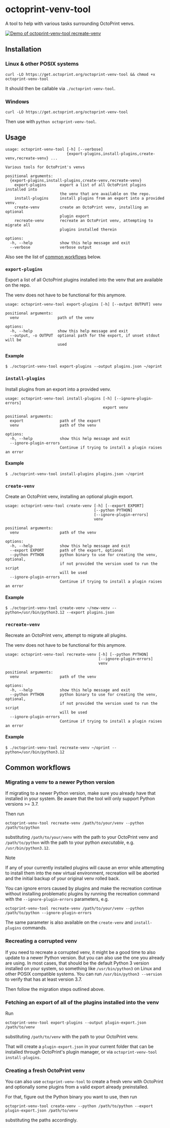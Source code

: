 # octoprint-venv-tool

A tool to help with various tasks surrounding OctoPrint venvs.

[![Demo of octoprint-venv-tool recreate-venv](https://asciinema.org/a/5NpMS3PfEsGphqO2PJ4ZP0LiE.svg)](https://asciinema.org/a/5NpMS3PfEsGphqO2PJ4ZP0LiE)

## Installation

### Linux & other POSIX systems

```
curl -LO https://get.octoprint.org/octoprint-venv-tool && chmod +x octoprint-venv-tool
```

It should then be callable via `./octoprint-venv-tool`.

### Windows

```
curl -LO https://get.octoprint.org/octoprint-venv-tool
```
Then use with `python octoprint-venv-tool`.

## Usage

<!--INSERT:help-->
```
usage: octoprint-venv-tool [-h] [--verbose]
                           {export-plugins,install-plugins,create-venv,recreate-venv} ...

Various tools for OctoPrint's venvs

positional arguments:
  {export-plugins,install-plugins,create-venv,recreate-venv}
    export-plugins      export a list of all OctoPrint plugins installed into
                        the venv that are available on the repo.
    install-plugins     install plugins from an export into a provided venv.
    create-venv         create an OctoPrint venv, installing an optional
                        plugin export
    recreate-venv       recreate an OctoPrint venv, attempting to migrate all
                        plugins installed therein

options:
  -h, --help            show this help message and exit
  --verbose             verbose output
```
<!--/INSERT:help-->

Also see the list of [common workflows](#common-workflows) below.

### `export-plugins`

Export a list of all OctoPrint plugins installed into the venv that are available on the repo.

The venv does not have to be functional for this anymore.

<!--INSERT:export-plugins-->
```
usage: octoprint-venv-tool export-plugins [-h] [--output OUTPUT] venv

positional arguments:
  venv                 path of the venv

options:
  -h, --help           show this help message and exit
  --output, -o OUTPUT  optional path for the export, if unset stdout will be
                       used
```
<!--/INSERT:export-plugins-->

#### Example

```
$ ./octoprint-venv-tool export-plugins --output plugins.json ~/oprint
```

### `install-plugins`

Install plugins from an export into a provided venv.

<!--INSERT:install-plugins-->
```
usage: octoprint-venv-tool install-plugins [-h] [--ignore-plugin-errors]
                                           export venv

positional arguments:
  export                path of the export
  venv                  path of the venv

options:
  -h, --help            show this help message and exit
  --ignore-plugin-errors
                        Continue if trying to install a plugin raises an error
```
<!--/INSERT:install-plugins-->

#### Example

```
$ ./octoprint-venv-tool install-plugins plugins.json ~/oprint
```

### `create-venv`

Create an OctoPrint venv, installing an optional plugin export.

<!--INSERT:create-venv-->
```
usage: octoprint-venv-tool create-venv [-h] [--export EXPORT]
                                       [--python PYTHON]
                                       [--ignore-plugin-errors]
                                       venv

positional arguments:
  venv                  path of the venv

options:
  -h, --help            show this help message and exit
  --export EXPORT       path of the export, optional
  --python PYTHON       python binary to use for creating the venv, optional,
                        if not provided the version used to run the script
                        will be used
  --ignore-plugin-errors
                        Continue if trying to install a plugin raises an error
```
<!--/INSERT:create-venv-->

#### Example

```
$ ./octoprint-venv-tool create-venv ~/new-venv --python=/usr/bin/python3.12 --export plugins.json
```

### `recreate-venv`

Recreate an OctoPrint venv, attempt to migrate all plugins.

The venv does not have to be functional for this anymore.

<!--INSERT:recreate-venv-->
```
usage: octoprint-venv-tool recreate-venv [-h] [--python PYTHON]
                                         [--ignore-plugin-errors]
                                         venv

positional arguments:
  venv                  path of the venv

options:
  -h, --help            show this help message and exit
  --python PYTHON       python binary to use for creating the venv, optional,
                        if not provided the version used to run the script
                        will be used
  --ignore-plugin-errors
                        Continue if trying to install a plugin raises an error
```
<!--/INSERT:recreate-venv-->

#### Example

```
$ ./octoprint-venv-tool recreate-venv ~/oprint --python=/usr/bin/python3.12
```

## Common workflows

### Migrating a venv to a newer Python version

If migrating to a newer Python version, make sure you already have that installed in your system. Be aware that the tool will only
support Python versions >= 3.7.

Then run 

    octoprint-venv-tool recreate-venv /path/to/your/venv --python /path/to/python

substituting `/path/to/your/venv` with the path to your OctoPrint venv and `/path/to/python` with the path to your python 
*executable*, e.g. `/usr/bin/python3.12`.

> [!NOTE]
> If any of your currently installed plugins will cause an error while attempting to install them into the new virtual environment,
> recreation will be aborted and the initial backup of your original venv rolled back.
>
> You can ignore errors caused by plugins and make the recreation continue without installing problematic plugins by running
> the recreation command with the `--ignore-plugin-errors` parameters, e.g.
>
>     octoprint-venv-tool recreate-venv /path/to/your/venv --python /path/to/python --ignore-plugin-errors
>
> The same parameter is also available on the `create-venv` and `install-plugins` commands.

### Recreating a corrupted venv

If you need to recreate a corrupted venv, it might be a good time to also update to a newer Python version. But you can also use
the one you already are using. In most cases, that should be the default Python 3 version installed on your system, so something
like `/usr/bin/python3` on Linux and other POSIX compatible systems. You can run `/usr/bin/python3 --version` to verify that
has at least version 3.7.

Then follow the migration steps outlined above.

### Fetching an export of all of the plugins installed into the venv

Run 

    octoprint-venv-tool export-plugins --output plugin-export.json /path/to/venv
    
substituting `/path/to/venv` with the path to your OctoPrint venv. 

That will create a `plugin-export.json` in your current folder that can be installed through
OctoPrint's plugin manager, or via `octoprint-venv-tool install-plugins`.

### Creating a fresh OctoPrint venv

You can also use `octoprint-venv-tool` to create a fresh venv with OctoPrint and optionally some plugins from a valid export
already preinstalled.

For that, figure out the Python binary you want to use, then run 

    octoprint-venv-tool create-venv --python /path/to/python --export plugin-export.json /path/to/venv

substituting the paths accordingly.

